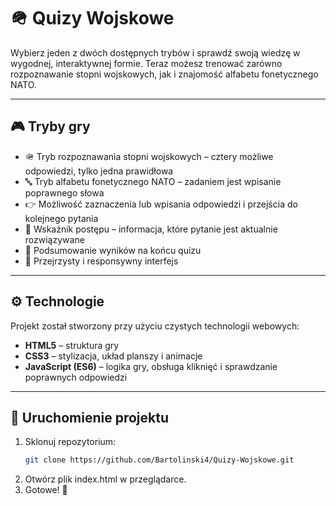 # 🪖 Quizy Wojskowe

Wybierz jeden z dwóch dostępnych trybów i sprawdź swoją wiedzę w wygodnej, interaktywnej formie. Teraz możesz trenować zarówno rozpoznawanie stopni wojskowych, jak i znajomość alfabetu fonetycznego NATO.

---

## 🎮 Tryby gry

- 🪖 Tryb rozpoznawania stopni wojskowych – cztery możliwe odpowiedzi, tylko jedna prawidłowa
- 🔤 Tryb alfabetu fonetycznego NATO – zadaniem jest wpisanie poprawnego słowa
- 👉 Możliwość zaznaczenia lub wpisania odpowiedzi i przejścia do kolejnego pytania
- 🔢 Wskaźnik postępu – informacja, które pytanie jest aktualnie rozwiązywane
- 🧾 Podsumowanie wyników na końcu quizu
- 🎨 Przejrzysty i responsywny interfejs

---

## ⚙️ Technologie

Projekt został stworzony przy użyciu czystych technologii webowych:  

- **HTML5** – struktura gry
- **CSS3** – stylizacja, układ planszy i animacje
- **JavaScript (ES6)** – logika gry, obsługa kliknięć i sprawdzanie poprawnych odpowiedzi

---

## 🚀 Uruchomienie projektu

1. Sklonuj repozytorium:  
   ```bash
   git clone https://github.com/Bartolinski4/Quizy-Wojskowe.git
    ```
2. Otwórz plik index.html w przeglądarce.
3. Gotowe! 🎉
